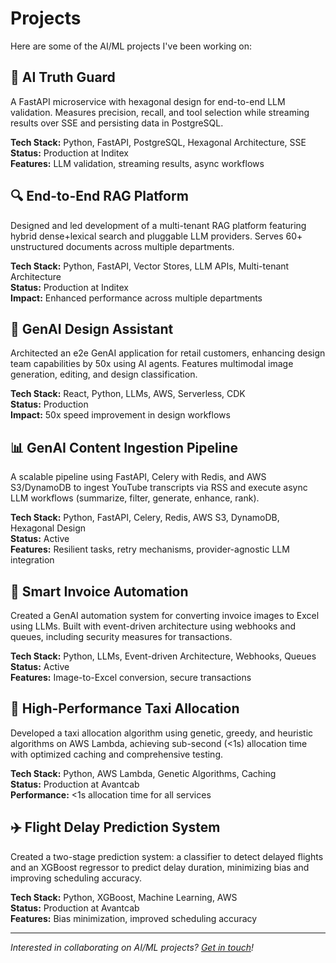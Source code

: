 # Projects

Here are some of the AI/ML projects I've been working on:

## 🤖 AI Truth Guard

A FastAPI microservice with hexagonal design for end-to-end LLM validation. Measures precision, recall, and tool selection while streaming results over SSE and persisting data in PostgreSQL.

**Tech Stack:** Python, FastAPI, PostgreSQL, Hexagonal Architecture, SSE  
**Status:** Production at Inditex  
**Features:** LLM validation, streaming results, async workflows

## 🔍 End-to-End RAG Platform

Designed and led development of a multi-tenant RAG platform featuring hybrid dense+lexical search and pluggable LLM providers. Serves 60+ unstructured documents across multiple departments.

**Tech Stack:** Python, FastAPI, Vector Stores, LLM APIs, Multi-tenant Architecture  
**Status:** Production at Inditex  
**Impact:** Enhanced performance across multiple departments

## 🎨 GenAI Design Assistant

Architected an e2e GenAI application for retail customers, enhancing design team capabilities by 50x using AI agents. Features multimodal image generation, editing, and design classification.

**Tech Stack:** React, Python, LLMs, AWS, Serverless, CDK  
**Status:** Production  
**Impact:** 50x speed improvement in design workflows

## 📊 GenAI Content Ingestion Pipeline

A scalable pipeline using FastAPI, Celery with Redis, and AWS S3/DynamoDB to ingest YouTube transcripts via RSS and execute async LLM workflows (summarize, filter, generate, enhance, rank).

**Tech Stack:** Python, FastAPI, Celery, Redis, AWS S3, DynamoDB, Hexagonal Design  
**Status:** Active  
**Features:** Resilient tasks, retry mechanisms, provider-agnostic LLM integration

## 🧾 Smart Invoice Automation

Created a GenAI automation system for converting invoice images to Excel using LLMs. Built with event-driven architecture using webhooks and queues, including security measures for transactions.

**Tech Stack:** Python, LLMs, Event-driven Architecture, Webhooks, Queues  
**Status:** Active  
**Features:** Image-to-Excel conversion, secure transactions

## 🚕 High-Performance Taxi Allocation

Developed a taxi allocation algorithm using genetic, greedy, and heuristic algorithms on AWS Lambda, achieving sub-second (<1s) allocation time with optimized caching and comprehensive testing.

**Tech Stack:** Python, AWS Lambda, Genetic Algorithms, Caching  
**Status:** Production at Avantcab  
**Performance:** <1s allocation time for all services

## ✈️ Flight Delay Prediction System

Created a two-stage prediction system: a classifier to detect delayed flights and an XGBoost regressor to predict delay duration, minimizing bias and improving scheduling accuracy.

**Tech Stack:** Python, XGBoost, Machine Learning, AWS  
**Status:** Production at Avantcab  
**Features:** Bias minimization, improved scheduling accuracy

---

*Interested in collaborating on AI/ML projects? [Get in touch](#about)!*